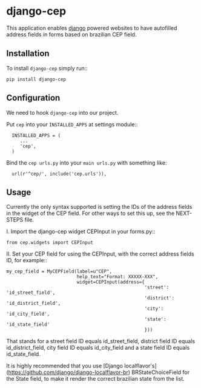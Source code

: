 django-cep
===============
This application enables [django](https://www.djangoproject.com/) powered websites to have autofilled address fields in forms based on brazilian CEP field.

Installation
------------
To install ``django-cep`` simply run::

    pip install django-cep

Configuration
-------------

We need to hook ``django-cep`` into our project.

Put ``cep`` into your ``INSTALLED_APPS`` at settings module::

      INSTALLED_APPS = (
         ...
         'cep',
      )

Bind the ``cep urls.py`` into your ``main urls.py`` with something like:
    
      url(r'^cep/', include('cep.urls')),

Usage
-----
Currently the only syntax supported is setting the IDs of the address fields in the widget of the CEP field. For other ways to set this up, see the NEXT-STEPS file.

I. Import the django-cep widget CEPInput in your forms.py::

    from cep.widgets import CEPInput

II. Set your CEP field for using the CEPInput, with the correct address fields ID, for example::

    my_cep_field = MyCEPField(label=u"CEP",
                              help_text="Format: XXXXX-XXX",
                              widget=CEPInput(address={
                                                       'street': 'id_street_field',
                                                       'district': 'id_district_field', 
                                                       'city': 'id_city_field',
                                                       'state': 'id_state_field'
                                                       }))

 That stands for a street field ID equals id_street_field, district field ID equals id_district_field, city field ID equals id_city_field and a state field ID equals id_state_field. 

 It is highly recommended that you use [Django localflavor's] (https://github.com/django/django-localflavor-br) BRStateChoiceField for the State field, to make it render the correct brazilian state from the list.
